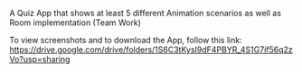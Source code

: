 
A Quiz App that shows at least 5 different Animation scenarios as well as Room implementation (Team Work)

To view screenshots and to download the App, follow this link: https://drive.google.com/drive/folders/1S6C3tKysI9dF4PBYR_4S1G7if56q2zVo?usp=sharing

